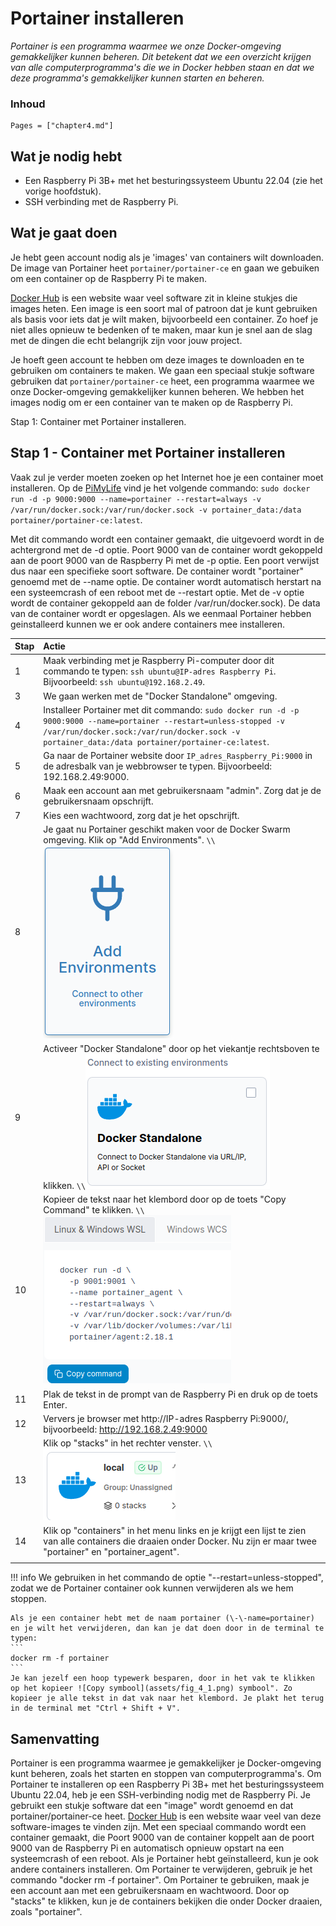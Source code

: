 # Portainer installeren

*Portainer is een programma waarmee we onze Docker-omgeving gemakkelijker kunnen beheren. Dit betekent dat we een overzicht krijgen van alle computerprogramma's die we in Docker hebben staan en dat we deze programma's gemakkelijker kunnen starten en beheren.*

### Inhoud

```@contents
Pages = ["chapter4.md"]
```

## Wat je nodig hebt

- Een Raspberry Pi 3B+ met het besturingssysteem Ubuntu 22.04 (zie het vorige hoofdstuk).
- SSH verbinding met de Raspberry Pi.

## Wat je gaat doen

Je hebt geen account nodig als je 'images' van containers wilt downloaden. De image van Portainer heet `portainer/portainer-ce` en gaan we gebuiken om een container op de Raspberry Pi te maken.

[Docker Hub](https://hub.docker.com/) is een website waar veel software zit in kleine stukjes die images heten. Een image is een soort mal of patroon dat je kunt gebruiken als basis voor iets dat je wilt maken, bijvoorbeeld een container. Zo hoef je niet alles opnieuw te bedenken of te maken, maar kun je snel aan de slag met de dingen die echt belangrijk zijn voor jouw project.

Je hoeft geen account te hebben om deze images te downloaden en te gebruiken om containers te maken. We gaan een speciaal stukje software gebruiken dat `portainer/portainer-ce` heet, een programma waarmee we onze Docker-omgeving gemakkelijker kunnen beheren. We hebben het images nodig om er een container van te maken op de Raspberry Pi.

Stap 1: Container met Portainer installeren.

## Stap 1 - Container met Portainer installeren

Vaak zul je verder moeten zoeken op het Internet hoe je een container moet installeren. Op de [PiMyLife](https://pimylifeup.com/raspberry-pi-portainer/) vind je het volgende commando: `sudo docker run -d -p 9000:9000 --name=portainer --restart=always -v /var/run/docker.sock:/var/run/docker.sock -v portainer_data:/data portainer/portainer-ce:latest`.

Met dit commando wordt een container gemaakt, die uitgevoerd wordt in de achtergrond met de -d optie. Poort 9000 van de container wordt gekoppeld aan de poort 9000 van de Raspberry Pi met de -p optie. Een poort verwijst dus naar een specifieke soort software. De container wordt "portainer" genoemd met de \-\-name optie. De container wordt automatisch herstart na een systeemcrash of een reboot met de \-\-restart optie. Met de -v optie wordt de container gekoppeld aan de folder /var/run/docker.sock). De data van de container wordt er opgeslagen. Als we eenmaal Portainer hebben geinstalleerd kunnen we er ook andere containers mee installeren.

|Stap        | Actie      |
|:---------- | :---------- |
| 1 | Maak verbinding met je Raspberry Pi-computer door dit commando te typen: `ssh ubuntu@IP-adres Raspberry Pi`. Bijvoorbeeld: `ssh ubuntu@192.168.2.49`. |
| 3 | We gaan werken met de "Docker Standalone" omgeving. |
| 4 | Installeer Portainer met dit commando: `sudo docker run -d -p 9000:9000 --name=portainer --restart=unless-stopped -v /var/run/docker.sock:/var/run/docker.sock -v portainer_data:/data portainer/portainer-ce:latest`. |
| 5 | Ga naar de Portainer website door `IP_adres_Raspberry_Pi:9000` in de adresbalk van je webbrowser te typen. Bijvoorbeeld: 192.168.2.49:9000. |
| 6 | Maak een account aan met gebruikersnaam "admin". Zorg dat je de gebruikersnaam opschrijft. |
| 7 | Kies een wachtwoord, zorg dat je het opschrijft. |
| 8 | Je gaat nu Portainer geschikt maken voor de Docker Swarm omgeving. Klik op "Add Environments". ``\\``![fig_4_4](assets/fig_4_4.png) |
| 9 | Activeer "Docker Standalone" door op het viekantje rechtsboven te klikken. ``\\``![fig_4_2](assets/fig_4_2.png) |
| 10 | Kopieer de tekst naar het klembord door op de toets "Copy Command" te klikken. ``\\``![fig_4_6](assets/fig_4_6.png) |
| 11 | Plak de tekst in de prompt van de Raspberry Pi en druk op de toets Enter. |
| 12 | Ververs je browser met http://IP-adres Raspberry Pi:9000/, bijvoorbeeld: http://192.168.2.49:9000
| 13 | Klik op "stacks" in het rechter venster. ``\\``![fig_4_3](assets/fig_4_3.png) |
| 14 | Klik op "containers" in het menu links en je krijgt een lijst te zien van alle containers die draaien onder Docker. Nu zijn er maar twee "portainer" en "portainer_agent". |
||

!!! info
    We gebruiken in het commando de optie "\-\-restart=unless-stopped", zodat we de Portainer container ook kunnen verwijderen als we hem stoppen.

    Als je een container hebt met de naam portainer (\-\-name=portainer) en je wilt het verwijderen, dan kan je dat doen door in de terminal te typen:
    ```
    docker rm -f portainer
    ```
    Je kan jezelf een hoop typewerk besparen, door in het vak te klikken op het kopieer ![Copy symbool](assets/fig_4_1.png) symbool". Zo kopieer je alle tekst in dat vak naar het klembord. Je plakt het terug in de terminal met "Ctrl + Shift + V".

## Samenvatting

Portainer is een programma waarmee je gemakkelijker je Docker-omgeving kunt beheren, zoals het starten en stoppen van computerprogramma's. Om Portainer te installeren op een Raspberry Pi 3B+ met het besturingssysteem Ubuntu 22.04, heb je een SSH-verbinding nodig met de Raspberry Pi. Je gebruikt een stukje software dat een "image" wordt genoemd en dat portainer/portainer-ce heet. [Docker Hub](https://hub.docker.com/) is een website waar veel van deze software-images te vinden zijn. Met een speciaal commando wordt een container gemaakt, die Poort 9000 van de container koppelt aan de poort 9000 van de Raspberry Pi en automatisch opnieuw opstart na een systeemcrash of een reboot. Als je Portainer hebt geïnstalleerd, kun je ook andere containers installeren. Om Portainer te verwijderen, gebruik je het commando "docker rm -f portainer". Om Portainer te gebruiken, maak je een account aan met een gebruikersnaam en wachtwoord. Door op "stacks" te klikken, kun je de containers bekijken die onder Docker draaien, zoals "portainer".
